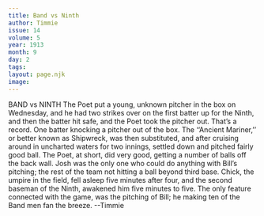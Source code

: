 ```yaml
---
title: Band vs Ninth
author: Timmie
issue: 14
volume: 5
year: 1913
month: 9
day: 2
tags:
layout: page.njk
image:
---
```

BAND vs NINTH    The Poet put a young, unknown pitcher in the box on Wednesday, and he had two strikes over on the first batter up for the Ninth, and then the batter hit safe, and the Poet took the pitcher out. That’s a record. One batter knocking a pitcher out of the box. The ‘‘Ancient Mariner,’’ or better known as Shipwreck, was then substituted, and after cruising around in uncharted waters for two innings, settled down and pitched fairly good ball. The Poet, at short, did very good, getting a number of balls off the back wall. Josh was the only one who could do anything with Bill’s pitching; the rest of the team not hitting a ball beyond third base. Chick, the umpire in the field, fell asleep five minutes after four, and the second baseman of the Ninth, awakened him five minutes to five. The only feature connected with the game, was the pitching of Bill; he making ten of the Band men fan the breeze. --Timmie

